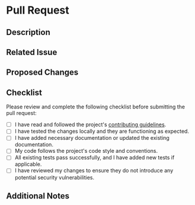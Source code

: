 # Pull Request

## Description

<!-- Provide a brief description of the changes introduced by this pull request. -->

## Related Issue

<!-- If this pull request addresses or relates to any issue(s), provide the issue number(s) and a brief description. -->

## Proposed Changes

<!-- Explain the changes made in this pull request and how they address the issue(s) or improve the project. -->

## Checklist

Please review and complete the following checklist before submitting the pull request:

- [ ] I have read and followed the project's [contributing guidelines](https://github.com/Phil91/jihub/blob/main/CONTRIBUTING.md).
- [ ] I have tested the changes locally and they are functioning as expected.
- [ ] I have added necessary documentation or updated the existing documentation.
- [ ] My code follows the project's code style and conventions.
- [ ] All existing tests pass successfully, and I have added new tests if applicable.
- [ ] I have reviewed my changes to ensure they do not introduce any potential security vulnerabilities.

## Additional Notes

<!-- Add any additional information, context, or notes that might be helpful for reviewers. -->
